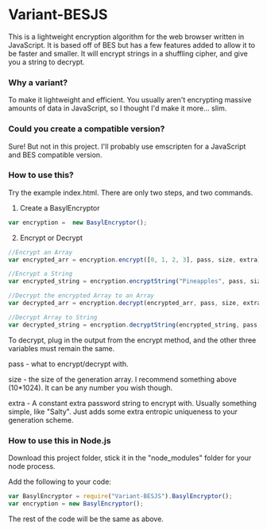 # Variant-BESJS
This is a lightweight encryption algorithm for the web browser written in JavaScript. It is based off of BES but has a few features added to allow it to be faster and smaller. It will encrypt strings in a shuffling cipher, and give you a string to decrypt.

### Why a variant?
To make it lightweight and efficient. You usually aren't encrypting massive amounts of data in JavaScript, so I thought I'd make it more... slim.

### Could you create a compatible version?

Sure! But not in this project. I'll probably use emscripten for a JavaScript and BES compatible version.


### How to use this?

Try the example index.html. There are only two steps, and two commands.

1) Create a BasylEncryptor

```js
var encryption =  new BasylEncryptor();


```

2) Encrypt or Decrypt

```js
//Encrypt an Array
var encrypted_arr = encryption.encrypt([0, 1, 2, 3], pass, size, extra);

//Encrypt a String
var encrypted_string = encryption.encryptString("Pineapples", pass, size, extra);

//Decrypt the encrypted Array to an Array
var decrypted_arr = encryption.decrypt(encrypted_arr, pass, size, extra); // [0, 1, 2, 3]

//Decrypt Array to String
var decrypted_string = encryption.decryptString(encrypted_string, pass, size, extra); // "Pineapples"
```

To decrypt, plug in the output from the encrypt method, and the other three variables must remain the same.

pass - what to encrypt/decrypt with.

size - the size of the generation array. I recommend something above (10*1024). It can be any number you wish though.

extra - A constant extra password string to encrypt with. Usually something simple, like "Salty". Just adds some extra entropic uniqueness to your generation scheme.

### How to use this in Node.js

Download this project folder, stick it in the "node_modules" folder for your node process.

Add the following to your code:
```js
var BasylEncryptor = require("Variant-BESJS").BasylEncryptor();
var encryption = new BasylEncryptor();
```

The rest of the code will be the same as above.
